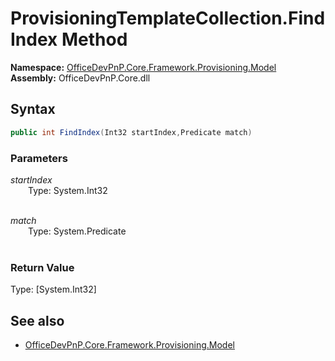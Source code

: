 # ProvisioningTemplateCollection.FindIndex Method  
**Namespace:** [OfficeDevPnP.Core.Framework.Provisioning.Model](OfficeDevPnP.Core.Framework.Provisioning.Model.md)  
**Assembly:** OfficeDevPnP.Core.dll  
## Syntax
```C#
public int FindIndex(Int32 startIndex,Predicate match)
```
### Parameters
*startIndex*  
&emsp;&emsp;Type: System.Int32  
&emsp;&emsp;  
  
*match*  
&emsp;&emsp;Type: System.Predicate  
&emsp;&emsp;  
  
### Return Value
Type: [System.Int32]  

## See also
- [OfficeDevPnP.Core.Framework.Provisioning.Model](OfficeDevPnP.Core.Framework.Provisioning.Model.md)
